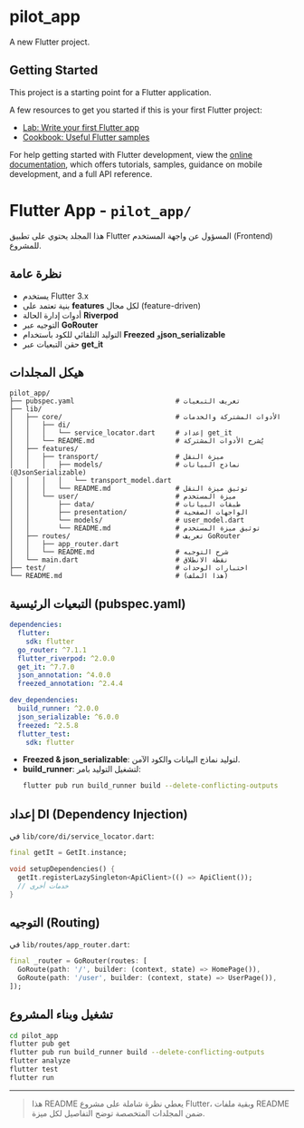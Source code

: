 # pilot_app

A new Flutter project.

## Getting Started

This project is a starting point for a Flutter application.

A few resources to get you started if this is your first Flutter project:

- [Lab: Write your first Flutter app](https://docs.flutter.dev/get-started/codelab)
- [Cookbook: Useful Flutter samples](https://docs.flutter.dev/cookbook)

For help getting started with Flutter development, view the
[online documentation](https://docs.flutter.dev/), which offers tutorials,
samples, guidance on mobile development, and a full API reference.




# Flutter App - `pilot_app/`

هذا المجلد يحتوي على تطبيق Flutter المسؤول عن واجهة المستخدم (Frontend) للمشروع.

## نظرة عامة

- يستخدم Flutter 3.x
- بنية تعتمد على **features** لكل مجال (feature-driven)
- أدوات إدارة الحالة **Riverpod**
- التوجيه عبر **GoRouter**
- التوليد التلقائي للكود باستخدام **Freezed** و**json_serializable**
- حقن التبعيات عبر **get_it**

## هيكل المجلدات

```text
pilot_app/
├── pubspec.yaml                         # تعريف التبعيات
├── lib/
│   ├── core/                            # الأدوات المشتركة والخدمات
│   │   ├── di/
│   │   │   └── service_locator.dart     # إعداد get_it
│   │   └── README.md                    # يُشرح الأدوات المشتركة
│   ├── features/
│   │   ├── transport/                   # ميزة النقل
│   │   │   ├── models/                  # نماذج البيانات (@JsonSerializable)
│   │   │   │   └── transport_model.dart
│   │   │   └── README.md                # توثيق ميزة النقل
│   │   └── user/                        # ميزة المستخدم
│   │       ├── data/                    # طبقات البيانات
│   │       ├── presentation/            # الواجهات الصفحية
│   │       └── models/                  # user_model.dart
│   │       └── README.md                # توثيق ميزة المستخدم
│   ├── routes/                          # تعريف GoRouter
│   │   ├── app_router.dart
│   │   └── README.md                    # شرح التوجيه
│   └── main.dart                        # نقطة الانطلاق
├── test/                                # اختبارات الوحدات
└── README.md                            # (هذا الملف)
```

## التبعيات الرئيسية (pubspec.yaml)

```yaml
dependencies:
  flutter:
    sdk: flutter
  go_router: ^7.1.1
  flutter_riverpod: ^2.0.0
  get_it: ^7.7.0
  json_annotation: ^4.0.0
  freezed_annotation: ^2.4.4

dev_dependencies:
  build_runner: ^2.0.0
  json_serializable: ^6.0.0
  freezed: ^2.5.8
  flutter_test:
    sdk: flutter
```

- **Freezed & json_serializable**: لتوليد نماذج البيانات والكود الآمن.  
- **build_runner**: لتشغيل التوليد بامر:  
  ```bash
  flutter pub run build_runner build --delete-conflicting-outputs
  ```

## إعداد DI (Dependency Injection)

في `lib/core/di/service_locator.dart`:
```dart
final getIt = GetIt.instance;

void setupDependencies() {
  getIt.registerLazySingleton<ApiClient>(() => ApiClient());
  // خدمات أخرى
}
```

## التوجيه (Routing)

في `lib/routes/app_router.dart`:
```dart
final _router = GoRouter(routes: [
  GoRoute(path: '/', builder: (context, state) => HomePage()),
  GoRoute(path: '/user', builder: (context, state) => UserPage()),
]);
```

## تشغيل وبناء المشروع

```bash
cd pilot_app
flutter pub get
flutter pub run build_runner build --delete-conflicting-outputs
flutter analyze
flutter test
flutter run
```

---

> هذا README يعطي نظرة شاملة على مشروع Flutter، وبقية ملفات README ضمن المجلدات المتخصصة توضح التفاصيل لكل ميزة.


